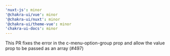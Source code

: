 ```yaml
---
'nuxt-js': minor
'@chakra-ui/vue': minor
'@chakra-ui/nuxt': minor
'@chakra-ui/theme-vue': minor
'chakra-ui-docs': minor
---
```


This PR fixes the error in the c-menu-option-group prop and allow the value prop to be passed as an array (#497)
